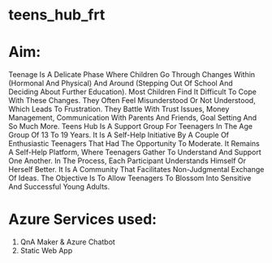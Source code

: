 # teens_hub_frt
# Aim:
Teenage Is A Delicate Phase Where Children Go Through Changes Within (Hormonal And Physical) And Around (Stepping Out Of School And Deciding About Further Education). Most Children Find It Difficult To Cope With These Changes. They Often Feel Misunderstood Or Not Understood, Which Leads To Frustration. They Battle With Trust Issues, Money Management, Communication With Parents And Friends, Goal Setting And So Much More.
Teens Hub Is A Support Group For Teenagers In The Age Group Of 13 To 19 Years. It Is A Self-Help Initiative By A Couple Of Enthusiastic Teenagers That Had The Opportunity To Moderate. It Remains A Self-Help Platform, Where Teenagers Gather To Understand And Support One Another. In The Process, Each Participant Understands Himself Or Herself Better. It Is A Community That Facilitates Non-Judgmental Exchange Of Ideas. The Objective Is To Allow Teenagers To Blossom Into Sensitive And Successful Young Adults.

# Azure Services used:
1. QnA Maker & Azure Chatbot
2. Static Web App
